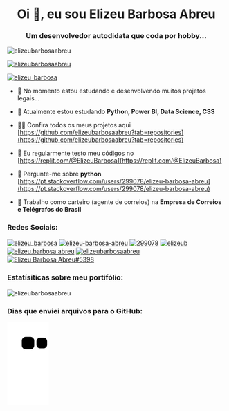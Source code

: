 <h1 align="center">Oi 👋, eu sou Elizeu Barbosa Abreu</h1>
<h3 align="center">Um desenvolvedor autodidata que coda por hobby...</h3>

<p align="left"><img src="https://komarev.com/ghpvc/?username=elizeubarbosaabreu&label=Profile%20views&color=0e75b6&style=flat" alt="elizeubarbosaabreu" /> </p>

<p align="left"> <a href="https://github.com/ryo-ma/github-profile-trophy"><img src="https://github-profile-trophy.vercel.app/?username=elizeubarbosaabreu" alt="elizeubarbosaabreu" /></a> </p>

<p align="left"> <a href="https://twitter.com/elizeu_barbosa" target="blank"><img src="https://img.shields.io/twitter/follow/elizeu_barbosa?logo=twitter&style=for-the-badge" alt="elizeu_barbosa" /></a> </p>

- 🔭 No momento estou estudando e desenvolvendo muitos projetos legais...

- 🌱 Atualmente estou estudando **Python, Power BI, Data Science, CSS**

- 👨‍💻 Confira todos os meus projetos aqui [https://github.com/elizeubarbosaabreu?tab=repositories](https://github.com/elizeubarbosaabreu?tab=repositories)

- 📝 Eu regularmente testo meu códigos no [https://replit.com/@ElizeuBarbosa](https://replit.com/@ElizeuBarbosa)

- 💬 Pergunte-me sobre **python** [https://pt.stackoverflow.com/users/299078/elizeu-barbosa-abreu](https://pt.stackoverflow.com/users/299078/elizeu-barbosa-abreu)

- 📄 Trabalho como carteiro (agente de correios) na **Empresa de Correios e Telégrafos do Brasil**

<h3 align="left">Redes Sociais:</h3>
<p align="left">
<a href="https://twitter.comelizeubarbosaab" target="blank"><img align="center" src="https://raw.githubusercontent.com/rahuldkjain/github-profile-readme-generator/master/src/images/icons/Social/twitter.svg" alt="elizeu_barbosa" height="30" width="40" /></a>
<a href="https://linkedin.com/in/elizeu-barbosa-abreu" target="blank"><img align="center" src="https://raw.githubusercontent.com/rahuldkjain/github-profile-readme-generator/master/src/images/icons/Social/linked-in-alt.svg" alt="elizeu-barbosa-abreu" height="30" width="40" /></a>
<a href="https://pt.stackoverflow.com/users/299078/elizeu-barbosa-abreu" target="blank"><img align="center" src="https://raw.githubusercontent.com/rahuldkjain/github-profile-readme-generator/master/src/images/icons/Social/stack-overflow.svg" alt="299078" height="30" width="40" /></a>
<a href="https://fb.com/elizeub" target="blank"><img align="center" src="https://raw.githubusercontent.com/rahuldkjain/github-profile-readme-generator/master/src/images/icons/Social/facebook.svg" alt="elizeub" height="30" width="40" /></a>
<a href="https://instagram.com/elizeubarbosaabreu" target="blank"><img align="center" src="https://raw.githubusercontent.com/rahuldkjain/github-profile-readme-generator/master/src/images/icons/Social/instagram.svg" alt="elizeu.barbosa.abreu" height="30" width="40" /></a>
<a href="https://www.youtube.com/@elizeubarbosaabreu" target="blank"><img align="center" src="https://raw.githubusercontent.com/rahuldkjain/github-profile-readme-generator/master/src/images/icons/Social/youtube.svg" alt="elizeubarbosaabreu" height="30" width="40" /></a>
<a href="https://discord.gg/Elizeu Barbosa Abreu#5398" target="blank"><img align="center" src="https://raw.githubusercontent.com/rahuldkjain/github-profile-readme-generator/master/src/images/icons/Social/discord.svg" alt="Elizeu Barbosa Abreu#5398" height="30" width="40" /></a>
</p>

### Estatísiticas sobre meu portifólio:

<p><img align="center" src="https://github-readme-stats.vercel.app/api/top-langs?username=elizeubarbosaabreu&show_icons=true&locale=pt-br&layout=full" alt="elizeubarbosaabreu" /></p>


### Dias que enviei arquivos para o GitHub:

![Snake animation](https://github.com/rafaballerini/rafaballerini/blob/output/github-contribution-grid-snake.svg)
